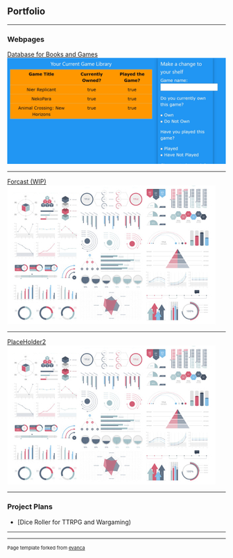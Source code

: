 ## Portfolio

---

### Webpages 

[Database for Books and Games]([/sample_page](https://github.com/rbrawley/Database))
<img src="images/Database.jpg?raw=true"/>

---
[Forcast (WIP)]([/pdf/sample_presentation.pdf](https://github.com/rbrawley/Forcastdoc))
<img src="images/dummy_thumbnail.jpg?raw=true"/>

---
[PlaceHolder2](http://example.com/)
<img src="images/dummy_thumbnail.jpg?raw=true"/>

---

### Project Plans

- [Dice Roller for TTRPG and Wargaming)


---




---
<p style="font-size:11px">Page template forked from <a href="https://github.com/evanca/quick-portfolio">evanca</a></p>
<!-- Remove above link if you don't want to attibute -->
